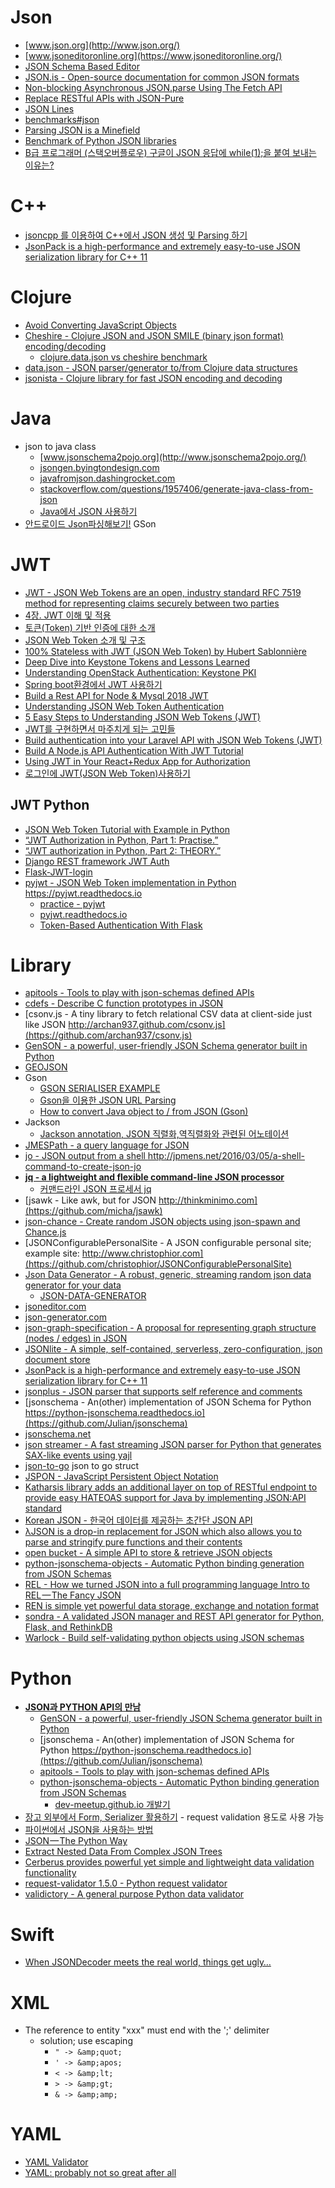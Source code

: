 Json
====
* [www.json.org](http://www.json.org/)
* [www.jsoneditoronline.org](https://www.jsoneditoronline.org/)
* [JSON Schema Based Editor](https://github.com/jdorn/json-editor)
* [JSON.is - Open-source documentation for common JSON formats](http://json.is/)
* [Non-blocking Asynchronous JSON.parse Using The Fetch API](http://azimi.me/2015/07/30/non-blocking-async-json-parse.html)
* [Replace RESTful APIs with JSON-Pure](http://mmikowski.github.io/json-pure/)
* [JSON Lines](http://jsonlines.org/examples/)
* [benchmarks#json](https://github.com/kostya/benchmarks#json)
* [Parsing JSON is a Minefield](http://seriot.ch/parsing_json.html)
* [Benchmark of Python JSON libraries](http://artem.krylysov.com/blog/2015/09/29/benchmark-python-json-libraries/)
* [B급 프로그래머 (스택오버플로우) 구글이 JSON 응답에 while(1);을 붙여 보내는 이유는?](http://jhrogue.blogspot.com/2019/03/b-json-while1.html)

# C++
* [jsoncpp 를 이용하여 C++에서 JSON 생성 및 Parsing 하기](http://devluna.blogspot.com/2015/09/jsoncpp-c-json-parsing.html)
* [JsonPack is a high-performance and extremely easy-to-use JSON serialization library for C++ 11](https://github.com/ymglez/jsonpack)

# Clojure
* [Avoid Converting JavaScript Objects](http://blog.fikesfarm.com/posts/2017-11-09-avoid-converting-javascript-objects.html)
* [Cheshire - Clojure JSON and JSON SMILE (binary json format) encoding/decoding](https://github.com/dakrone/cheshire)
  * [clojure.data.json vs cheshire benchmark](https://gist.github.com/kyleburton/ac3e7fb742902b864b61)
* [data.json - JSON parser/generator to/from Clojure data structures](https://github.com/clojure/data.json)
* [jsonista - Clojure library for fast JSON encoding and decoding](https://github.com/metosin/jsonista)

# Java
* json to java class
  * [www.jsonschema2pojo.org](http://www.jsonschema2pojo.org/)
  * [jsongen.byingtondesign.com](http://jsongen.byingtondesign.com/)
  * [javafromjson.dashingrocket.com](https://javafromjson.dashingrocket.com/)
  * [stackoverflow.com/questions/1957406/generate-java-class-from-json](http://stackoverflow.com/questions/1957406/generate-java-class-from-json)
  * [Java에서 JSON 사용하기](http://sugerent.tistory.com/m/427)
* [안드로이드 Json파싱해보기!](http://www.feelteller.com/8) GSon

# JWT
* [JWT - JSON Web Tokens are an open, industry standard RFC 7519 method for representing claims securely between two parties](https://jwt.io/)
* [4장. JWT 이해 및 적용](https://backend-intro.vlpt.us/4/)
* [토큰(Token) 기반 인증에 대한 소개](https://velopert.com/2350)
* [JSON Web Token 소개 및 구조](https://velopert.com/2389)
* [100% Stateless with JWT (JSON Web Token) by Hubert Sablonnière](https://www.youtube.com/watch?v=67mezK3NzpU)
* [Deep Dive into Keystone Tokens and Lessons Learned](https://www.slideshare.net/priti_desai/deep-dive-into-keystone-tokens-and-lessons-learned)
* [Understanding OpenStack Authentication: Keystone PKI](https://www.mirantis.com/blog/understanding-openstack-authentication-keystone-pki/)
* [Spring boot환경에서 JWT 사용하기](http://alwayspr.tistory.com/8)
* [Build a Rest API for Node & Mysql 2018 JWT](https://codeburst.io/build-a-rest-api-for-node-mysql-2018-jwt-6957bcfc7ac9)
* [Understanding JSON Web Token Authentication](https://blog.bitsrc.io/understanding-json-web-token-authentication-a1febf0e15)
* [5 Easy Steps to Understanding JSON Web Tokens (JWT)](https://medium.com/vandium-software/5-easy-steps-to-understanding-json-web-tokens-jwt-1164c0adfcec)
* [JWT를 구현하면서 마주치게 되는 고민들](https://swalloow.github.io/implement-jwt)
* [Build authentication into your Laravel API with JSON Web Tokens (JWT)](https://medium.com/employbl/build-authentication-into-your-laravel-api-with-json-web-tokens-jwt-cd223ace8d1a)
* [Build A Node.js API Authentication With JWT Tutorial](https://www.youtube.com/watch?v=2jqok-WgelI)
* [Using JWT in Your React+Redux App for Authorization](https://levelup.gitconnected.com/using-jwt-in-your-react-redux-app-for-authorization-d31be51a50d2)
* [로그인에 JWT(JSON Web Token)사용하기](http://guswnsxodlf.github.io/json-web-token)

## JWT Python
* [JSON Web Token Tutorial with Example in Python](https://blog.apcelent.com/json-web-token-tutorial-with-example-in-python.html)
* [“JWT Authorization in Python, Part 1: Practise.”](https://steelkiwi.com/blog/jwt-authorization-python-part-1-practise/)
* [“JWT authorization in Python, Part 2: THEORY.”](https://steelkiwi.com/blog/jwt-authorization-python-part-2-theory/)
* [Django REST framework JWT Auth](https://getblimp.github.io/django-rest-framework-jwt/)
* [Flask-JWT-login](https://github.com/devArtoria/Flask-JWT-login/)
* [pyjwt - JSON Web Token implementation in Python https://pyjwt.readthedocs.io ](https://github.com/jpadilla/pyjwt)
  * [practice - pyjwt](https://gist.github.com/hyunjun/7920c6f64df6a107cc978b8c222fdcd4#file-pyjwt-md)
  * [pyjwt.readthedocs.io](https://pyjwt.readthedocs.io)
  * [Token-Based Authentication With Flask](https://realpython.com/token-based-authentication-with-flask)

# Library
* [apitools - Tools to play with json-schemas defined APIs](https://github.com/hamstah/apitools)
* [cdefs - Describe C function prototypes in JSON](https://github.com/mateogianolio/cdefs)
* [csonv.js - A tiny library to fetch relational CSV data at client-side just like JSON http://archan937.github.com/csonv.js](https://github.com/archan937/csonv.js)
* [GenSON - a powerful, user-friendly JSON Schema generator built in Python](https://github.com/wolverdude/genson/)
* [GEOJSON](http://geojson.org/)
* Gson
  * [GSON SERIALISER EXAMPLE](http://www.javacreed.com/gson-serialiser-example/)
  * [Gson을 이용한 JSON URL Parsing](http://m.blog.naver.com/tpgns8488/220608640935)
  * [How to convert Java object to / from JSON (Gson)](https://www.mkyong.com/java/how-do-convert-java-object-to-from-json-format-gson-api/)
* Jackson
  * [Jackson annotation, JSON 직렬화,역직렬화와 관련된 어노테이션](http://www.slideshare.net/topcredu/jackson-annotation-json)
* [JMESPath - a query language for JSON](http://jmespath.org/)
* [jo - JSON output from a shell http://jpmens.net/2016/03/05/a-shell-command-to-create-json-jo ](https://github.com/jpmens/jo)
* **[jq - a lightweight and flexible command-line JSON processor](http://stedolan.github.io/jq/)**
  * [커맨드라인 JSON 프로세서 jq](https://www.44bits.io/ko/post/cli_json_processor_jq_basic_syntax)
* [jsawk - Like awk, but for JSON http://thinkminimo.com](https://github.com/micha/jsawk)
* [json-chance - Create random JSON objects using json-spawn and Chance.js](https://github.com/luisfarzati/json-chance)
* [JSONConfigurablePersonalSite - A JSON configurable personal site; example site: http://www.christophior.com](https://github.com/christophior/JSONConfigurablePersonalSite)
* [Json Data Generator - A robust, generic, streaming random json data generator for your data](https://github.com/acesinc/json-data-generator)
  * [JSON-DATA-GENERATOR](http://www.popit.kr/json-data-generator/)
* [jsoneditor.com](http://jsoneditor.com/)
* [json-generator.com](http://www.json-generator.com)
* [json-graph-specification - A proposal for representing graph structure (nodes / edges) in JSON](https://github.com/jsongraph/json-graph-specification)
* [JSONlite - A simple, self-contained, serverless, zero-configuration, json document store](https://github.com/nodesocket/jsonlite)
* [JsonPack is a high-performance and extremely easy-to-use JSON serialization library for C++ 11](https://github.com/ymglez/jsonpack)
* [jsonplus - JSON parser that supports self reference and comments](https://github.com/serkanyersen/jsonplus)
* [jsonschema - An(other) implementation of JSON Schema for Python https://python-jsonschema.readthedocs.io](https://github.com/Julian/jsonschema)
* [jsonschema.net](http://jsonschema.net)
* [json streamer - A fast streaming JSON parser for Python that generates SAX-like events using yajl](https://github.com/kashifrazzaqui/json-streamer)
* [json-to-go](https://mholt.github.io/json-to-go/) json to go struct
* [JSPON - JavaScript Persistent Object Notation](http://www.jspon.org/)
* [Katharsis library adds an additional layer on top of RESTful endpoint to provide easy HATEOAS support for Java by implementing JSON:API standard](http://katharsis.io/)
* [Korean JSON - 한국어 데이터를 제공하는 초간단 JSON API](https://koreanjson.com/)
* [λJSON is a drop-in replacement for JSON which also allows you to parse and stringify pure functions and their contents](https://github.com/MaiaVictor/LJSON)
* [open bucket - A simple API to store & retrieve JSON objects](http://openbucket.io/)
* [python-jsonschema-objects - Automatic Python binding generation from JSON Schemas](https://github.com/cwacek/python-jsonschema-objects)
* [REL - How we turned JSON into a full programming language Intro to REL — The Fancy JSON](https://medium.com/relevant-stories/rel-chapter-1-907ff616bf80)
* [REN is simple yet powerful data storage, exchange and notation format](https://github.com/humanistic/REN)
* [sondra - A validated JSON manager and REST API generator for Python, Flask, and RethinkDB](https://github.com/JeffHeard/sondra)
* [Warlock - Build self-validating python objects using JSON schemas](https://github.com/bcwaldon/warlock)

# Python
* **[JSON과 PYTHON API의 만남](https://github.com/mcchae/JSON-Schema/blob/master/JSON-API.md)**
  * [GenSON - a powerful, user-friendly JSON Schema generator built in Python](https://github.com/wolverdude/genson/)
  * [jsonschema - An(other) implementation of JSON Schema for Python https://python-jsonschema.readthedocs.io](https://github.com/Julian/jsonschema)
  * [apitools - Tools to play with json-schemas defined APIs](https://github.com/hamstah/apitools)
  * [python-jsonschema-objects - Automatic Python binding generation from JSON Schemas](https://github.com/cwacek/python-jsonschema-objects)
    * [dev-meetup.github.io 개발기](https://ash84.net/2017/03/28/dev-meetup-github-io/)
* [장고 외부에서 Form, Serializer 활용하기](https://gist.github.com/allieus/fbd054fcc86d0509712c244d6206e57d) - request validation 용도로 사용 가능
* [파이썬에서 JSON을 사용하는 방법](https://soooprmx.com/archives/6788)
* [JSON — The Python Way](https://medium.com/python-pandemonium/json-the-python-way-91aac95d4041)
* [Extract Nested Data From Complex JSON Trees](https://hackingandslacking.com/extract-nested-data-from-complex-json-trees-b3d1df6b9a06)
* [Cerberus provides powerful yet simple and lightweight data validation functionality](http://docs.python-cerberus.org/en/stable/index.html)
* [request-validator 1.5.0 - Python request validator](https://pypi.python.org/pypi/request-validator/1.5.0)
* [validictory - A general purpose Python data validator](https://github.com/jamesturk/validictory)

# Swift
* [When JSONDecoder meets the real world, things get ugly…](http://davelyon.net/2017/08/16/jsondecoder-in-the-real-world)

# XML
* The reference to entity "xxx" must end with the ';' delimiter
  * solution; use escaping
    * `" -> &amp;quot;`
    * `' -> &amp;apos;`
    * `< -> &amp;lt;`
    * `> -> &amp;gt;`
    * `& -> &amp;amp;`

# YAML
* [YAML Validator](https://codebeautify.org/yaml-validator)
* [YAML: probably not so great after all](https://arp242.net/yaml-config.html)
